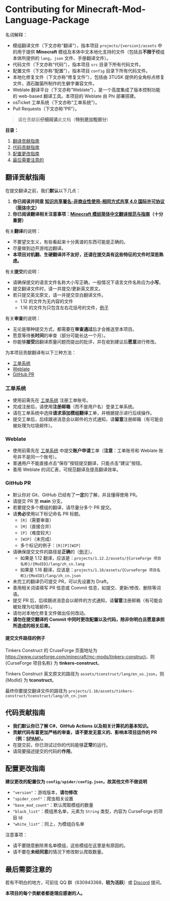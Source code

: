 # Contributing for Minecraft-Mod-Language-Package

名词解释：

- 模组翻译文件（下文亦称“翻译”），指本项目 `projects/{version}/assets` 中的用于提供 **Minecraft** 模组及本体中文本地化支持的文件（包括且**不限于**模组本体所提供的 `lang`，`json` 文件、手册翻译文件）。
- 代码文件（下文亦称“代码”），指本项目 `src` 目录下所有代码文件。
- 配置文件（下文亦称“配置”），指本项目 `config` 目录下所有代码文件。
- 本地化修复文件（下文亦称“修复文件”），包括由 3TUSK 提供的全角标点修复文件，酒石酸菌所制作的生僻字兼容文件。
- Weblate 翻译平台（下文亦称“Weblate”），是一个高度集成了版本控制功能的 web-based 翻译工具。本项目的 Weblate 由 Phi 部署搭建。
- osTicket 工单系统（下文亦称“工单系统”）。
- Pull Requests（下文亦称“PR”）。

> 请在贡献前**仔细阅读**此文档（**特别是加粗部分**）

**目录：**

1. [翻译贡献指南](#翻译贡献指南)
2. [代码贡献指南](#代码贡献指南)
3. [配置更改指南](#配置更改指南)
4. [最后需要注意的](#最后需要注意的)

## 翻译贡献指南

在提交翻译之前，我们**默认**以下几点：

1. **你已阅读并同意 [知识共享署名-非商业性使用-相同方式共享 4.0 国际许可协议](https://creativecommons.org/licenses/by-nc-sa/4.0/)（[简体中文](https://creativecommons.org/licenses/by-nc-sa/4.0/deed.zh)）**
2. **你已阅读翻译相关注意事项：[Minecraft 模组简体中文翻译规范与指南](https://rules.cfpa.team/)（十分重要）**

有关**翻译**的说明：

- 不要望文生义，有些看起来十分离谱的东西可能是正确的。
- 尽量做到边开游戏边翻译。
- **本项目对机翻、生硬翻译并不友好，还请在提交具有这些特征的文件时深思熟虑。**

有关**提交**的说明：

- 请确保提交的语言文件名称大小写正确，一般情况下语言文件名称应为**小写**。
- 提交翻译文件时，请一并提交/更新英文原文。
- 若只提交英文原文，请一并提交空白翻译文件。
  - 1.12 的文件为无内容的文件
  - 1.16 的文件为只包含左右花括号的文件，[例子](https://github.com/CFPAOrg/Minecraft-Mod-Language-Package/blob/50b4d47d320ac9b78192e9adec19bff0a4948d57/projects/1.16.1/assets/pams-harvestcraft-2-food-extended/pamhc2foodextended/zh_cn.json)

有关**审查**的说明：

- 无论是哪种提交方式，都需要在**审查通过**后才会推送至本项目。
- 愿意等待**长时间**的审查（部分可能长达一个月）。
- 你能够**接受**因翻译质量问题而提出的批评，并在收到建议后**愿意**进行修改。

为本项目贡献翻译有以下三种方法：

- [工单系统](#工单系统)
- [Weblate](#weblate)
- [GitHub PR](#github-pr)

### 工单系统

- 使用前需先在 [工单系统][osTicket] 注册工单账号。
- 完成注册后，请使用**注册邮箱**（而不是用户名）登录工单系统。
- 请在工单系统中选择**请求添加模组翻译**工单，并根据提示进行后续操作。
- 提交工单后，后续跟进消息会以邮件的方式通知，请**留意**注册邮箱（有可能会被处理为垃圾邮件）。

### Weblate

- 使用前需先在 [工单系统][osTicket] 中提交**账户申请**工单（**注意**：工单账号和 Weblate 账号并不是同一个账号）。
- 普通用户不能直接点击“保存”按钮提交翻译，只能点击“建议”按钮。
- 善用 Weblate 的词汇表，可规范翻译及提高翻译效率。

### GitHub PR

- 默认你对 Git、GitHub 已经有了**一定**的了解，并且懂得使用 PR。
- 请提交 PR 至 **main** 分支。
- 若要提交多个模组的翻译，请尽量分多个 PR 提交。
- 请**务必**使用以下标记命名 PR 标题。
  - `[R]`（需要审查）
  - `[M]`（直接合并）
  - `[P]`（难度较大）
  - `[WIP]`（未完成）
  - 多个标记的例子：`[R][P][WIP]`
- 请确保提交文件的路径是**正确**的（[例子](#提交文件路径的例子)）。
  - 如果是 1.12 翻译，应该是：`projects/1.12.2/assets/{CurseForge 项目名称}/{ModID}/lang/zh_cn.lang`
  - 如果是 1.16 翻译，应该是：`projects/1.16/assets/{CurseForge 项目名称}/{ModID}/lang/zh_cn.json`
- 未完工的翻译仍可提交 PR，可以先设置为 Draft。
- 善用相关词语填写 PR 信息或 Commit 信息，如提交、更新/修改、删除等词语。
- 提交 PR 后，后续跟进消息会以邮件的方式通知，请**留意**注册邮箱（有可能会被处理为垃圾邮件）。
- 请勿对本地化修复文件做出任何改动。
- **请勿在提交翻译的 Commit 中同时更改配置以及代码，除非你明白且愿意承担所造成的相关后果。**

#### 提交文件路径的例子

Tinkers Construct 的 CruseForge 页面地址为 <https://www.curseforge.com/minecraft/mc-mods/tinkers-construct>，则 {CurseForge 项目名称} 为 **tinkers-construct**。

Tinkers Construct 英文原文的路径为 `assets/tconstruct/lang/en_us.json`，则 {ModId} 为 **tconstruct**。

最终你要提交翻译文件的路径为 `projects/1.16/assets/tinkers-construct/tconstruct/lang/zh_cn.json`

## 代码贡献指南

- **我们默认你已了解 C#、GitHub Actions 以及相关计算机的基本知识。**
- **贡献代码有着更加严格的审查，请不要发无意义的、影响本项目运作的 PR（例：[SPAM](https://github.com/CFPAOrg/Minecraft-Mod-Language-Package/pull/840)）。**
- 在提交前，你已测试过你的代码能够**正常**的运行。
- 请简要描述提交的代码的**作用**。

## 配置更改指南

**建议更改的配置仅为 `config/spider/config.json`，故其他文件不做说明**

- `"version"`：游戏版本，**请勿修改**
- `"spider_conf"`：爬虫相关设置
- `"base_mod_count"`：默认爬取模组的数量
- `"black_list"`：模组黑名单，元素为 `String` 类型，内容为 CurseForge 的项目 Id
- `"white_list"`：同上，为模组白名单

注意事项：

- 请不要随意删除黑名单模组，这些模组在这里是有原因的。
- 请不要在**未经同意**的情况下修改默认爬取数量。

## 最后需要注意的

若有不明白的地方，可前往 QQ 群（630943368，**较为活跃**）或 [Discord](https://discord.com/invite/SGve5Fn) 提问。

**本项目的每个贡献者都是理应感谢的人。**

[osTicket]: <https://ticket.cyllive.cn>
